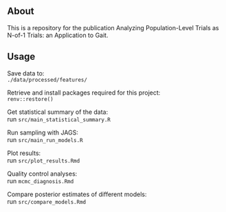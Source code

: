 ## About
This is a repository for the publication Analyzing Population-Level Trials as N-of-1 Trials: an Application to Gait.

## Usage
Save data to:\
```./data/processed/features/```

Retrieve and install packages required for this project:\
```renv::restore()```

Get statistical summary of the data:\
run ```src/main_statistical_summary.R```

Run sampling with JAGS:\
run ```src/main_run_models.R```

Plot results:\
run ```src/plot_results.Rmd```

Quality control analyses:\
run ```mcmc_diagnosis.Rmd```

Compare posterior estimates of different models:\
run ```src/compare_models.Rmd```







